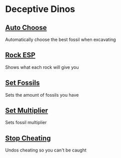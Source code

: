 # Deceptive Dinos

## [Auto Choose](AutoChoose.js)
Automatically choose the best fossil when excavating

## [Rock ESP](RockESP.js)
Shows what each rock will give you

## [Set Fossils](SetFossils.js)
Sets the amount of fossils you have

## [Set Multiplier](SetMultiplier.js)
Sets fossil multiplier

## [Stop Cheating](UndoCheating.js)
Undos cheating so you can't be caught
